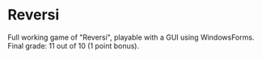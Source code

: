 # Reversi
Full working game of "Reversi", playable with a GUI using WindowsForms. Final grade: 11 out of 10 (1 point bonus).
